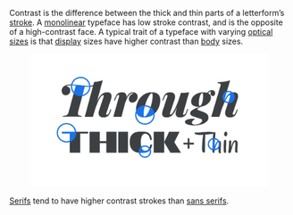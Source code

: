 
Contrast is the difference between the thick and thin parts of a letterform’s [stroke](/glossary/stroke). A [monolinear](/glossary/monolinear) typeface has low stroke contrast, and is the opposite of a high-contrast face. A typical trait of a typeface with varying [optical sizes](/glossary/optical_sizes) is that [display](/glossary/display) sizes have higher contrast than [body](/glossary/body) sizes.

<figure>

![“Through Thick & Thin”, with each word set in a drastically different typeface. Circles are used to highlight parts of the letterforms where contrast is evident.](images/thumbnail.svg)

</figure>

[Serifs](/glossary/serif) tend to have higher contrast strokes than [sans serifs](/glossary/sans_serif).
